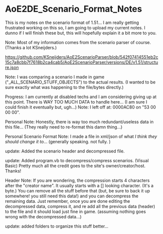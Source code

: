 # AoE2DE_Scenario_Format_Notes
This is my notes on the scenario format of 1.51... I am really getting frustrated working on this so, I am going to upload my current notes. I dunno if I will finish these but, this will hopefully explain it a bit more to you.

Note: Most of my information comes from the scenario parser of course. (Thanks a lot KSneijders.)

https://github.com/KSneijders/AoE2ScenarioParser/blob/542f07414551eb2c15c7a8cbb7f7618b2ca4cab5/AoE2ScenarioParser/versions/DE/v1.51/structure.json

Note: I was comparing a scenario I made in game ("_ALL_SCENARIO_STUFF_OBJECTS") to the actual results. (I wanted to be sure exactly what was happening to the file/bytes directly.)

Progress: I am currently at disabled techs and I am considering giving up at this point. There is WAY TOO MUCH DATA to handle here... (I am sure I could finish it eventually but, ugh...) Note: I left off at: 0000AC80 on "53 00 00 00".

Personal Note: Honestly, there is way too much redundant/useless data in this file... (They really need to re-format this damn thing...)

Personal Scenario Format Note: I made a file in xml/json of what *I think they should change it to*... (generally speaking. not fully. )

update: Added the scenario header and decompressed file.

update: Added program.vb to decompress/compress scenarios. (Visual Basic) Pretty much all the credit goes to the site's owner/creator/host. Thanks!

Header Note: If you are wondering, the compression starts 4 characters after the "creator name". It usually starts with a [] looking character. (It's a byte.) You can remove all the stuff before that (but, be sure to back it up somewhere! you still need this data!) and you can decompress the remaining data. Just remember, once you are done editing the decompressed data, compress it, and re add all the previous data (header) to the file and it should load just fine in game. (assuming nothing goes wrong with the decompressed data...)

update: added folders to organize this stuff better...

